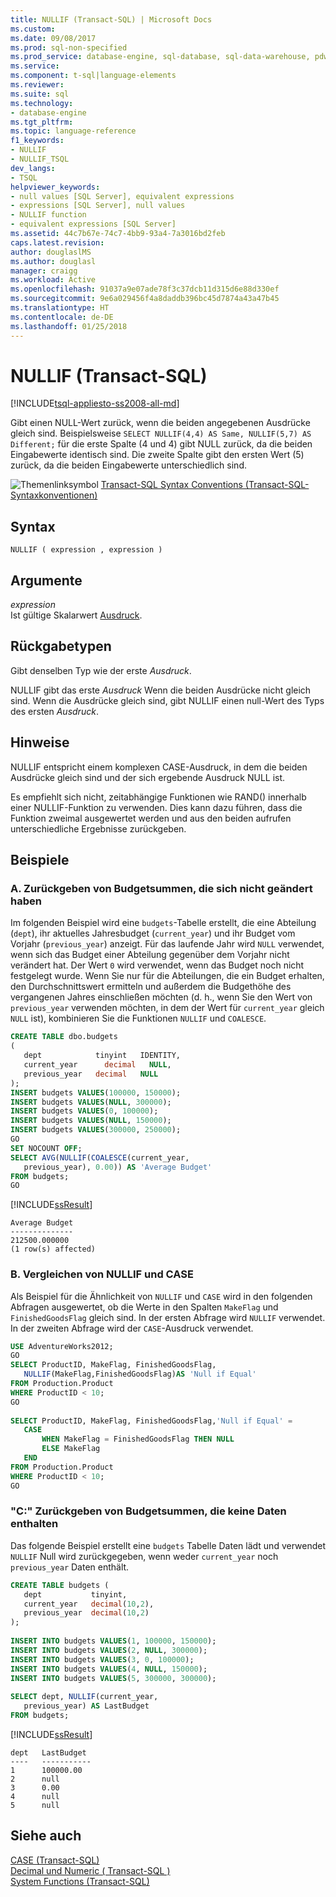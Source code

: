```yaml
---
title: NULLIF (Transact-SQL) | Microsoft Docs
ms.custom: 
ms.date: 09/08/2017
ms.prod: sql-non-specified
ms.prod_service: database-engine, sql-database, sql-data-warehouse, pdw
ms.service: 
ms.component: t-sql|language-elements
ms.reviewer: 
ms.suite: sql
ms.technology:
- database-engine
ms.tgt_pltfrm: 
ms.topic: language-reference
f1_keywords:
- NULLIF
- NULLIF_TSQL
dev_langs:
- TSQL
helpviewer_keywords:
- null values [SQL Server], equivalent expressions
- expressions [SQL Server], null values
- NULLIF function
- equivalent expressions [SQL Server]
ms.assetid: 44c7b67e-74c7-4bb9-93a4-7a3016bd2feb
caps.latest.revision: 
author: douglaslMS
ms.author: douglasl
manager: craigg
ms.workload: Active
ms.openlocfilehash: 91037a9e07ade78f3c37dcb11d315d6e88d330ef
ms.sourcegitcommit: 9e6a029456f4a8daddb396bc45d7874a43a47b45
ms.translationtype: HT
ms.contentlocale: de-DE
ms.lasthandoff: 01/25/2018
---
```

# <a name="nullif-transact-sql"></a>NULLIF (Transact-SQL)
[!INCLUDE[tsql-appliesto-ss2008-all-md](../../includes/tsql-appliesto-ss2008-all-md.md)]

  Gibt einen NULL-Wert zurück, wenn die beiden angegebenen Ausdrücke gleich sind. Beispielsweise `SELECT NULLIF(4,4) AS Same, NULLIF(5,7) AS Different;` für die erste Spalte (4 und 4) gibt NULL zurück, da die beiden Eingabewerte identisch sind. Die zweite Spalte gibt den ersten Wert (5) zurück, da die beiden Eingabewerte unterschiedlich sind. 
  
 ![Themenlinksymbol](../../database-engine/configure-windows/media/topic-link.gif "Topic link icon") [Transact-SQL Syntax Conventions (Transact-SQL-Syntaxkonventionen)](../../t-sql/language-elements/transact-sql-syntax-conventions-transact-sql.md)  
  
## <a name="syntax"></a>Syntax  
  
```  
NULLIF ( expression , expression )  
```  
  
## <a name="arguments"></a>Argumente  
 *expression*  
 Ist gültige Skalarwert [Ausdruck](../../t-sql/language-elements/expressions-transact-sql.md).  
  
## <a name="return-types"></a>Rückgabetypen  
 Gibt denselben Typ wie der erste *Ausdruck*.  
  
 NULLIF gibt das erste *Ausdruck* Wenn die beiden Ausdrücke nicht gleich sind. Wenn die Ausdrücke gleich sind, gibt NULLIF einen null-Wert des Typs des ersten *Ausdruck*.  
  
## <a name="remarks"></a>Hinweise  
 NULLIF entspricht einem komplexen CASE-Ausdruck, in dem die beiden Ausdrücke gleich sind und der sich ergebende Ausdruck NULL ist.  
  
 Es empfiehlt sich nicht, zeitabhängige Funktionen wie RAND() innerhalb einer NULLIF-Funktion zu verwenden. Dies kann dazu führen, dass die Funktion zweimal ausgewertet werden und aus den beiden aufrufen unterschiedliche Ergebnisse zurückgeben.  
  
## <a name="examples"></a>Beispiele  
  
### <a name="a-returning-budget-amounts-that-have-not-changed"></a>A. Zurückgeben von Budgetsummen, die sich nicht geändert haben  
 Im folgenden Beispiel wird eine `budgets`-Tabelle erstellt, die eine Abteilung (`dept`), ihr aktuelles Jahresbudget (`current_year`) und ihr Budget vom Vorjahr (`previous_year`) anzeigt. Für das laufende Jahr wird `NULL` verwendet, wenn sich das Budget einer Abteilung gegenüber dem Vorjahr nicht verändert hat. Der Wert `0` wird verwendet, wenn das Budget noch nicht festgelegt wurde. Wenn Sie nur für die Abteilungen, die ein Budget erhalten, den Durchschnittswert ermitteln und außerdem die Budgethöhe des vergangenen Jahres einschließen möchten (d. h., wenn Sie den Wert von `previous_year` verwenden möchten, in dem der Wert für `current_year` gleich `NULL` ist), kombinieren Sie die Funktionen `NULLIF` und `COALESCE`.  
  
```sql  
CREATE TABLE dbo.budgets  
(  
   dept            tinyint   IDENTITY,  
   current_year      decimal   NULL,  
   previous_year   decimal   NULL  
);  
INSERT budgets VALUES(100000, 150000);  
INSERT budgets VALUES(NULL, 300000);  
INSERT budgets VALUES(0, 100000);  
INSERT budgets VALUES(NULL, 150000);  
INSERT budgets VALUES(300000, 250000);  
GO    
SET NOCOUNT OFF;  
SELECT AVG(NULLIF(COALESCE(current_year,  
   previous_year), 0.00)) AS 'Average Budget'  
FROM budgets;  
GO  
```  
  
 [!INCLUDE[ssResult](../../includes/ssresult-md.md)]  
  
 ```
 Average Budget  
 --------------  
 212500.000000  
 (1 row(s) affected)
 ```  
  
### <a name="b-comparing-nullif-and-case"></a>B. Vergleichen von NULLIF und CASE  
 Als Beispiel für die Ähnlichkeit von `NULLIF` und `CASE` wird in den folgenden Abfragen ausgewertet, ob die Werte in den Spalten `MakeFlag` und `FinishedGoodsFlag` gleich sind. In der ersten Abfrage wird `NULLIF` verwendet. In der zweiten Abfrage wird der `CASE`-Ausdruck verwendet.  
  
```sql  
USE AdventureWorks2012;  
GO  
SELECT ProductID, MakeFlag, FinishedGoodsFlag,   
   NULLIF(MakeFlag,FinishedGoodsFlag)AS 'Null if Equal'  
FROM Production.Product  
WHERE ProductID < 10;  
GO  
  
SELECT ProductID, MakeFlag, FinishedGoodsFlag,'Null if Equal' =  
   CASE  
       WHEN MakeFlag = FinishedGoodsFlag THEN NULL  
       ELSE MakeFlag  
   END  
FROM Production.Product  
WHERE ProductID < 10;  
GO  
```  

### <a name="c-returning-budget-amounts-that-contain-no-data"></a>"C:" Zurückgeben von Budgetsummen, die keine Daten enthalten  
 Das folgende Beispiel erstellt eine `budgets` Tabelle Daten lädt und verwendet `NULLIF` Null wird zurückgegeben, wenn weder `current_year` noch `previous_year` Daten enthält.  
  
```sql  
CREATE TABLE budgets (  
   dept           tinyint,  
   current_year   decimal(10,2),  
   previous_year  decimal(10,2)  
);  
  
INSERT INTO budgets VALUES(1, 100000, 150000);  
INSERT INTO budgets VALUES(2, NULL, 300000);  
INSERT INTO budgets VALUES(3, 0, 100000);  
INSERT INTO budgets VALUES(4, NULL, 150000);  
INSERT INTO budgets VALUES(5, 300000, 300000);  
  
SELECT dept, NULLIF(current_year,  
   previous_year) AS LastBudget  
FROM budgets;  
```  
  
 [!INCLUDE[ssResult](../../includes/ssresult-md.md)]  
  
 ```
 dept   LastBudget  
 ----   -----------  
 1      100000.00  
 2      null 
 3      0.00  
 4      null  
 5      null
 ```  
  
## <a name="see-also"></a>Siehe auch  
 [CASE &#40;Transact-SQL&#41;](../../t-sql/language-elements/case-transact-sql.md)   
 [Decimal und Numeric &#40; Transact-SQL &#41;](../../t-sql/data-types/decimal-and-numeric-transact-sql.md)   
 [System Functions &#40;Transact-SQL&#41;](../../relational-databases/system-functions/system-functions-for-transact-sql.md)  
  
  


